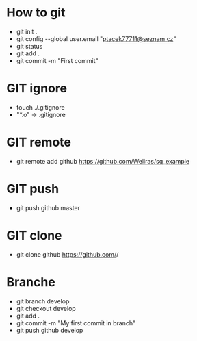 # How to git

* git init .
* git config --global user.email "ptacek77711@seznam.cz"
* git status
* git add .
* git commit -m "First commit"

# GIT ignore
* touch ./.gitignore
* "*.o" -> .gitignore

# GIT remote
* git remote add github https://github.com/Weliras/sq_example
# GIT push
* git push github master
# GIT clone
* git clone github https://github.com/<user>/<repository>

# Branche
* git branch develop
* git checkout develop
* git add .
* git commit -m "My first commit in branch"
* git push github develop

